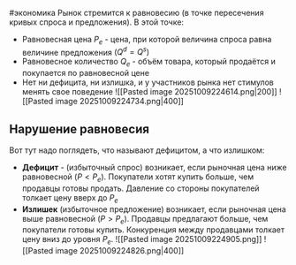 #экономика 
Рынок стремится к равновесию (в точке пересечения кривых спроса и предложения). В этой точке:
- Равновесная цена $P_e$ - цена, при которой величина спроса равна величине предложения $(Q^d = Q^s)$
- Равновесное количество $Q_e$ - объём товара, который продаётся и покупается по равновесной цене
- Нет ни дефицита, ни излишка, и у участников рынка нет стимулов менять свое поведение
![[Pasted image 20251009224614.png|200]]
![[Pasted image 20251009224734.png|400]]

## Нарушение равновесия
Вот тут надо поглядеть, что называют дефицитом, а что излишком:
- **Дефицит** - (избыточный спрос) возникает, если рыночная цена ниже равновесной $(P < P_e)$. Покупатели хотят купить больше, чем продавцы готовы продать. Давление со стороны покупателей толкает цену вверх до $P_e$
- **Излишек** (избыточное предложение) возникает, если рыночная цена выше равновесной $(P > P_e)$. Продавцы предлагают больше, чем покупатели готовы купить. Конкуренция между продавцами толкает цену вниз до уровня $P_e$.
![[Pasted image 20251009224905.png]]
![[Pasted image 20251009224826.png|400]]

